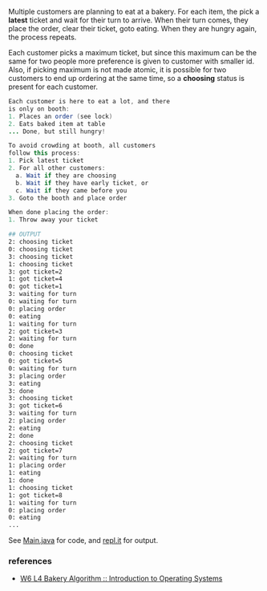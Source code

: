 Multiple customers are planning to eat at a
bakery. For each item, the pick a **latest**
ticket and wait for their turn to arrive. When
their turn comes, they place the order, clear
their ticket, goto eating. When they are hungry
again, the process repeats.

Each customer picks a maximum ticket, but since
this maximum can be the same for two people
more preference is given to customer with
smaller id. Also, if picking maximum is not
made atomic, it is possible for two customers
to end up ordering at the same time, so a
**choosing** status is present for each customer.

```java
Each customer is here to eat a lot, and there
is only on booth:
1. Places an order (see lock)
2. Eats baked item at table
... Done, but still hungry!
```

```java
To avoid crowding at booth, all customers
follow this process:
1. Pick latest ticket
2. For all other customers:
  a. Wait if they are choosing
  b. Wait if they have early ticket, or
  c. Wait if they came before you
3. Goto the booth and place order
```

```java
When done placing the order:
1. Throw away your ticket
```

```bash
## OUTPUT
2: choosing ticket
0: choosing ticket
3: choosing ticket
1: choosing ticket
3: got ticket=2
1: got ticket=4
0: got ticket=1
3: waiting for turn
0: waiting for turn
0: placing order
0: eating
1: waiting for turn
2: got ticket=3
2: waiting for turn
0: done
0: choosing ticket
0: got ticket=5
0: waiting for turn
3: placing order
3: eating
3: done
3: choosing ticket
3: got ticket=6
3: waiting for turn
2: placing order
2: eating
2: done
2: choosing ticket
2: got ticket=7
2: waiting for turn
1: placing order
1: eating
1: done
1: choosing ticket
1: got ticket=8
1: waiting for turn
0: placing order
0: eating
...
```

See [Main.java] for code, and [repl.it] for output.

[Main.java]: https://repl.it/@wolfram77/bakery-algorithm#Main.java
[repl.it]: https://bakery-algorithm.wolfram77.repl.run


### references

- [W6 L4 Bakery Algorithm :: Introduction to Operating Systems](https://www.youtube.com/watch?v=3pUScfud9Sg)
